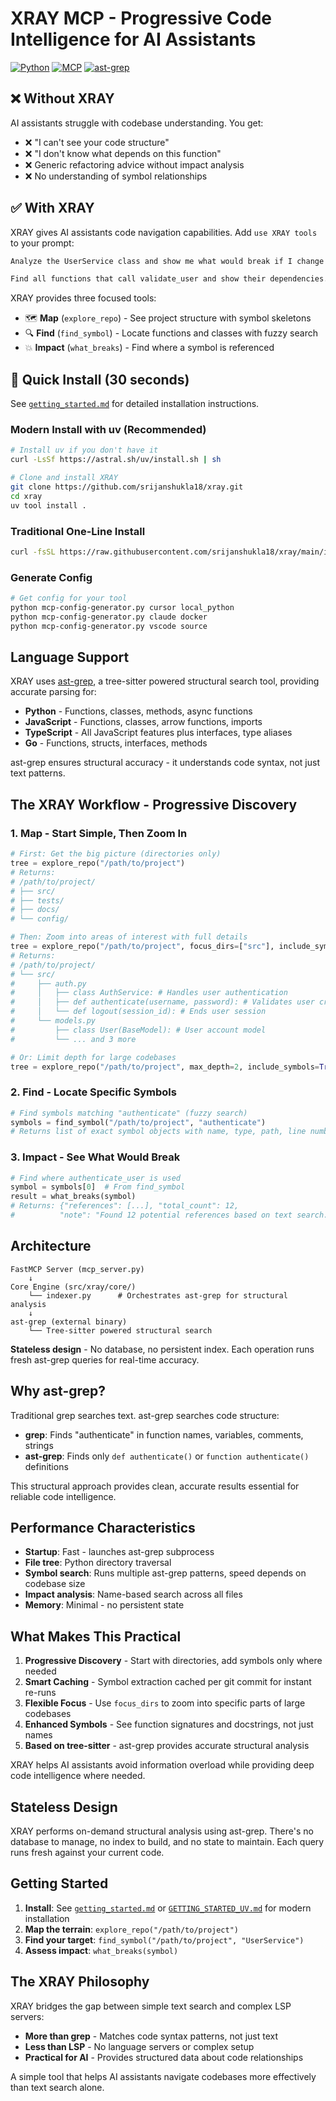 # XRAY MCP - Progressive Code Intelligence for AI Assistants

[![Python](https://img.shields.io/badge/Python-3.10+-green)](https://python.org) [![MCP](https://img.shields.io/badge/MCP-Compatible-purple)](https://modelcontextprotocol.io) [![ast-grep](https://img.shields.io/badge/Powered_by-ast--grep-orange)](https://ast-grep.github.io)

## ❌ Without XRAY

AI assistants struggle with codebase understanding. You get:

- ❌ "I can't see your code structure"
- ❌ "I don't know what depends on this function"
- ❌ Generic refactoring advice without impact analysis
- ❌ No understanding of symbol relationships

## ✅ With XRAY

XRAY gives AI assistants code navigation capabilities. Add `use XRAY tools` to your prompt:

```txt
Analyze the UserService class and show me what would break if I change the authenticate method. use XRAY tools
```

```txt
Find all functions that call validate_user and show their dependencies. use XRAY tools
```

XRAY provides three focused tools:

- 🗺️ **Map** (`explore_repo`) - See project structure with symbol skeletons
- 🔍 **Find** (`find_symbol`) - Locate functions and classes with fuzzy search
- 💥 **Impact** (`what_breaks`) - Find where a symbol is referenced

## 🚀 Quick Install (30 seconds)

See [`getting_started.md`](getting_started.md) for detailed installation instructions.

### Modern Install with uv (Recommended)

```bash
# Install uv if you don't have it
curl -LsSf https://astral.sh/uv/install.sh | sh

# Clone and install XRAY
git clone https://github.com/srijanshukla18/xray.git
cd xray
uv tool install .
```

### Traditional One-Line Install

```bash
curl -fsSL https://raw.githubusercontent.com/srijanshukla18/xray/main/install.sh | bash
```

### Generate Config

```bash
# Get config for your tool
python mcp-config-generator.py cursor local_python
python mcp-config-generator.py claude docker  
python mcp-config-generator.py vscode source
```

## Language Support

XRAY uses [ast-grep](https://ast-grep.github.io), a tree-sitter powered structural search tool, providing accurate parsing for:
- **Python** - Functions, classes, methods, async functions
- **JavaScript** - Functions, classes, arrow functions, imports
- **TypeScript** - All JavaScript features plus interfaces, type aliases
- **Go** - Functions, structs, interfaces, methods

ast-grep ensures structural accuracy - it understands code syntax, not just text patterns.

## The XRAY Workflow - Progressive Discovery

### 1. Map - Start Simple, Then Zoom In
```python
# First: Get the big picture (directories only)
tree = explore_repo("/path/to/project")
# Returns:
# /path/to/project/
# ├── src/
# ├── tests/
# ├── docs/
# └── config/

# Then: Zoom into areas of interest with full details
tree = explore_repo("/path/to/project", focus_dirs=["src"], include_symbols=True)
# Returns:
# /path/to/project/
# └── src/
#     ├── auth.py
#     │   ├── class AuthService: # Handles user authentication
#     │   ├── def authenticate(username, password): # Validates user credentials
#     │   └── def logout(session_id): # Ends user session
#     └── models.py
#         ├── class User(BaseModel): # User account model
#         └── ... and 3 more

# Or: Limit depth for large codebases
tree = explore_repo("/path/to/project", max_depth=2, include_symbols=True)
```

### 2. Find - Locate Specific Symbols
```python
# Find symbols matching "authenticate" (fuzzy search)
symbols = find_symbol("/path/to/project", "authenticate")
# Returns list of exact symbol objects with name, type, path, line numbers
```

### 3. Impact - See What Would Break
```python
# Find where authenticate_user is used
symbol = symbols[0]  # From find_symbol
result = what_breaks(symbol)
# Returns: {"references": [...], "total_count": 12, 
#          "note": "Found 12 potential references based on text search..."}
```


## Architecture

```
FastMCP Server (mcp_server.py)
    ↓
Core Engine (src/xray/core/)
    └── indexer.py      # Orchestrates ast-grep for structural analysis
    ↓
ast-grep (external binary)
    └── Tree-sitter powered structural search
```

**Stateless design** - No database, no persistent index. Each operation runs fresh ast-grep queries for real-time accuracy.

## Why ast-grep?

Traditional grep searches text. ast-grep searches code structure:

- **grep**: Finds "authenticate" in function names, variables, comments, strings
- **ast-grep**: Finds only `def authenticate()` or `function authenticate()` definitions

This structural approach provides clean, accurate results essential for reliable code intelligence.

## Performance Characteristics

- **Startup**: Fast - launches ast-grep subprocess
- **File tree**: Python directory traversal
- **Symbol search**: Runs multiple ast-grep patterns, speed depends on codebase size
- **Impact analysis**: Name-based search across all files
- **Memory**: Minimal - no persistent state

## What Makes This Practical

1. **Progressive Discovery** - Start with directories, add symbols only where needed
2. **Smart Caching** - Symbol extraction cached per git commit for instant re-runs
3. **Flexible Focus** - Use `focus_dirs` to zoom into specific parts of large codebases
4. **Enhanced Symbols** - See function signatures and docstrings, not just names
5. **Based on tree-sitter** - ast-grep provides accurate structural analysis

XRAY helps AI assistants avoid information overload while providing deep code intelligence where needed.

## Stateless Design

XRAY performs on-demand structural analysis using ast-grep. There's no database to manage, no index to build, and no state to maintain. Each query runs fresh against your current code.

## Getting Started

1. **Install**: See [`getting_started.md`](getting_started.md) or [`GETTING_STARTED_UV.md`](GETTING_STARTED_UV.md) for modern installation
2. **Map the terrain**: `explore_repo("/path/to/project")`
3. **Find your target**: `find_symbol("/path/to/project", "UserService")`
4. **Assess impact**: `what_breaks(symbol)`

## The XRAY Philosophy

XRAY bridges the gap between simple text search and complex LSP servers:

- **More than grep** - Matches code syntax patterns, not just text
- **Less than LSP** - No language servers or complex setup
- **Practical for AI** - Provides structured data about code relationships

A simple tool that helps AI assistants navigate codebases more effectively than text search alone.
